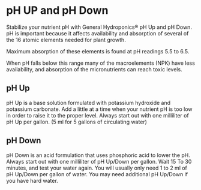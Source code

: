 # pH UP and pH Down


Stabilize your nutrient pH with General Hydroponics® pH Up and pH Down. pH is important because it affects availability and absorption of several of the 16 atomic elements needed for plant growth. 

Maximum absorption of these elements is found at pH readings 5.5 to 6.5. 

When pH falls below this range many of the macroelements (NPK) have less availability, and absorption of the micronutrients can reach toxic levels. 

## pH Up

pH Up is a base solution formulated with potassium hydroxide and potassium carbonate. Add a little at a time when your nutrient pH is too low in order to raise it to the proper level. 
Always start out with one milliliter of pH Up per gallon. (5 ml for 5 gallons of circulating water)

## pH Down

pH Down is an acid formulation that uses phosphoric acid to lower the pH. Always start out with one milliliter of pH Up/Down per gallon. Wait 15 To 30 minutes, and test your water again. You will usually only need 1 to 2 ml of pH Up/Down per gallon of water. You may need additional pH Up/Down if you have hard water.
